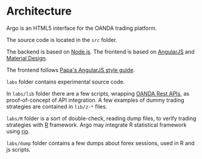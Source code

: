 # Architecture

Argo is an HTML5 interface for the OANDA trading platform.

The source code is located in the `src` folder.

The backend is based on [Node.js][].
The frontend is based on [AngularJS][] and [Material Design][].

The frontend follows [Papa's AngularJS style guide][].

`labs` folder contains experimental source code.

In `labs/lib` folder there are a few scripts, wrapping [OANDA Rest APIs][], as
proof-of-concept of API integration. A few examples of dummy trading strategies
are contained in `lib/z-*` files.

`labs/R` folder is a sort of double-check, reading dump files, to verify trading
strategies with [R][] framework. Argo may integrate R statistical framework
using [rio][].

`labs/dump` folder contains a few dumps about forex sessions, used in R and js
scripts.

[Node.js]: http://nodejs.org/
[AngularJS]: https://angularjs.org/
[Material Design]: https://material.angularjs.org/
[Papa's AngularJS style guide]: https://github.com/johnpapa/angularjs-styleguide
[OANDA Rest APIs]: http://developer.oanda.com/rest-live/introduction/
[R]: http://www.r-project.org/
[rio]: https://github.com/albertosantini/node-rio
